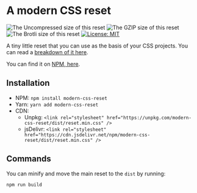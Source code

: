 # A modern CSS reset

![The Uncompressed size of this reset](http://img.badgesize.io/https://unpkg.com/modern-css-reset?label=Uncompressed%20Size)
![The GZIP size of this reset](http://img.badgesize.io/https://unpkg.com/modern-css-reset?compression=gzip&label=GZIP%20Size)
![The Brotli size of this reset](http://img.badgesize.io/https://unpkg.com/modern-css-reset?compression=brotli&label=Brotli%20Size)
[![License: MIT](https://img.shields.io/badge/License-MIT-blue.svg)](https://opensource.org/licenses/MIT)

A tiny little reset that you can use as the basis of your CSS projects. You can read a [breakdown of it here](https://hankchizljaw.com/wrote/a-modern-css-reset/).

You can find it on [NPM, here](https://www.npmjs.com/package/modern-css-reset).

## Installation

- NPM: `npm install modern-css-reset`
- Yarn: `yarn add modern-css-reset`
- CDN:
  - Unpkg: `<link rel="stylesheet" href="https://unpkg.com/modern-css-reset/dist/reset.min.css" />`
  - jsDelivr: `<link rel="stylesheet" href="https://cdn.jsdelivr.net/npm/modern-css-reset/dist/reset.min.css" />`

## Commands

You can minify and move the main reset to the `dist` by running:

```bash
npm run build
```
